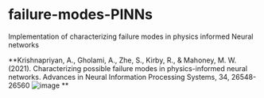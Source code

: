 # failure-modes-PINNs
Implementation of characterizing failure modes in physics informed Neural networks


**Krishnapriyan, A., Gholami, A., Zhe, S., Kirby, R., & Mahoney, M. W. (2021). Characterizing possible failure modes in physics-informed neural networks. Advances in Neural Information Processing Systems, 34, 26548-26560
![image](https://user-images.githubusercontent.com/74196818/236899369-d71df461-4bc8-453a-8852-ba8b40c20d7c.png)
**
